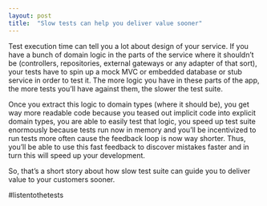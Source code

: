 ```yaml
---
layout: post
title:  "Slow tests can help you deliver value sooner"
---
```


Test execution time can tell you a lot about design of your service. If you have a bunch of domain logic in the parts of the service where it shouldn’t be (controllers, repositories, external gateways or any adapter of that sort), your tests have to spin up a mock MVC or embedded database or stub service in order to test it. The more logic you have in these parts of the app, the more tests you’ll have against them, the slower the test suite.

Once you extract this logic to domain types (where it should be), you get way more readable code because you teased out implicit code into explicit domain types, you are able to easily test that logic, you speed up test suite enormously because tests run now in memory and you’ll be incentivized to run tests more often cause the feedback loop is now way shorter. Thus, you’ll be able to use this fast feedback to discover mistakes faster and in turn this will speed up your development.

So, that’s a short story about how slow test suite can guide you to deliver value to your customers sooner.

#listentothetests